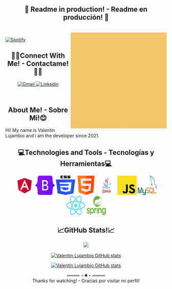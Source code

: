 <div align="center">

## 🚧 Readme in production! - Readme en producción! 🚧
<br>
</div>

<!-- Header -->
<img src="Hi!.gif" alt="Valentin Lujambio"  width="300" height="300" align="right"/>

<!-- Spotify -->
[![Spotify](https://novatorem.sachinchaturvedi93.vercel.app/api/spotify)](https://open.spotify.com/user/valentin.lujambio)

<!-- Social Links -->
<div align="center">

## 🤝🏻Connect With Me! - Contactame!🤝🏻
</div>

<p align="center">
    <!-- Gmail -->
    <a href="mailto:valentin.lujambio@gmail.com" target="_blank"><img alt="Gmail"
            src="https://img.shields.io/badge/-Gmail-EA4335?style=flat-square&logo=Gmail&logoColor=white">
    </a>
    <!-- Linkedin -->
    <a href="https://www.linkedin.com/in/valentin-lujambio/" target="_blank"><img alt="Linkedin"
            src="https://img.shields.io/badge/-Linkedin-0A66C2?style=flat-square&logo=Linkedin&logoColor=white">
    </a>
</p>
<br>

<!-- About Me -->
<div align="center">

## About Me! - Sobre Mi!😊
</div>
Hi! My name is Valentin Lujambio and i am the developer since 2021. 


<!-- Technologies -->
<div align="center">

## 💻Technologies and Tools - Tecnologías y Herramientas💻
</div>
<p align="center">
	<img style="margin: auto;" src="https://github.com/pachulujambio/pachulujambio/blob/main/img/angular.png?raw=true" alt=html5 width="60" height="60"/> 
	<img style="margin: auto;" src="https://github.com/pachulujambio/pachulujambio/blob/main/img/bootstrap.png?raw=true" alt=html5 width="60" height="60"/> 
	<img style="margin: auto;" src="https://github.com/pachulujambio/pachulujambio/blob/main/img/css.png?raw=true" alt=html5 width="60" height="60"/> 
	<img style="margin: auto;" src="https://github.com/pachulujambio/pachulujambio/blob/main/img/html.png?raw=true" alt=html5 width="60" height="60"/> 
	<img style="margin: auto;" src="https://github.com/pachulujambio/pachulujambio/blob/main/img/java.png?raw=true" alt=html5 width="60" height="60"/> 
	<img style="margin: auto;" src="https://github.com/pachulujambio/pachulujambio/blob/main/img/js.png?raw=true" alt=html5 width="60" height="60"/> 
	<img style="margin: auto;" src="https://github.com/pachulujambio/pachulujambio/blob/main/img/mysql.png?raw=true" alt=html5 width="60" height="60"/> 
	<img style="margin: auto;" src="https://github.com/pachulujambio/pachulujambio/blob/main/img/react.png?raw=true" alt=html5 width="60" height="60"/> 
	<img style="margin: auto;" src="https://github.com/pachulujambio/pachulujambio/blob/main/img/spring.png?raw=true" alt=html5 width="60" height="60"/> 
</p>


<!-- GitHub Stats -->
<div align="center">

## 📈GitHub Stats!📈

<!-- counter view -->
![](https://komarev.com/ghpvc/?username=pachulujambio&color=green&style=flat-square)

[![Valentin Lujambio GitHub stats](https://github-readme-stats.vercel.app/api?username=pachulujambio&show_icons=true&theme=merko)](https://github.com/pachulujambio)

[![Valentin Lujambio GitHub stats](https://github-readme-stats.vercel.app/api/top-langs/?username=pachulujambio&layout=compact&theme=merko)](https://github.com/pachulujambio)
</div>

<div align="center">
        ════ ⋆★⋆ ════
        <br>
        Thanks for watching! - Gracias por visitar mi perfil!
</div>



